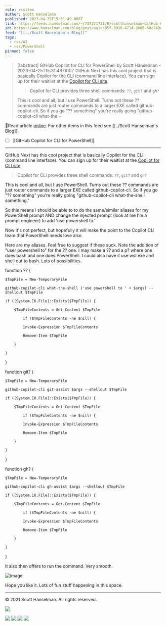 ```yaml
---
role: rssitem
author: Scott Hanselman
published: 2023-04-25T15:31:49.000Z
link: https://feeds.hanselman.com/~/737271731/0/scotthanselman~GitHub-Copilot-for-CLI-for-PowerShell
id: https://www.hanselman.com/blog/post/aa1cc05f-3910-471d-8686-68c749ec90ff
feed: "[[../Scott Hanselman's Blog]]"
tags:
  - rss/AI
  - rss/PowerShell
pinned: false
---
```

> [!abstract] GitHub Copilot for CLI for PowerShell by Scott Hanselman - 2023-04-25T15:31:49.000Z
> GitHub Next has this cool project that is basically Copilot for the CLI (command line interface). You can sign up for their waitlist at the [Copilot for CLI site](https://githubnext.com/projects/copilot-cli/).
> 
> > Copilot for CLI provides three shell commands: `??`, `git?` and `gh?`
> 
> This is cool and all, but I use PowerShell. Turns out these ?? commands are just router commands to a larger EXE called github-copilot-cli. So if you go "?? something" you're really going "github-copilot-cli what-the⋯

🔗Read article [online](https://feeds.hanselman.com/~/737271731/0/scotthanselman~GitHub-Copilot-for-CLI-for-PowerShell). For other items in this feed see [[../Scott Hanselman's Blog]].

- [ ] [[GitHub Copilot for CLI for PowerShell]]
- - -
GitHub Next has this cool project that is basically Copilot for the CLI (command line interface). You can sign up for their waitlist at the [Copilot for CLI site](https://feeds.hanselman.com/~/t/0/0/scotthanselman/~https://githubnext.com/projects/copilot-cli/).

> Copilot for CLI provides three shell commands: `??`, `git?` and `gh?`

This is cool and all, but I use PowerShell. Turns out these ?? commands are just router commands to a larger EXE called github-copilot-cli. So if you go "?? something" you're really going "github-copilot-cli what-the-shell something."

So this means I should be able to to do the same/similar aliases for my PowerShell prompt AND change the injected prompt (look at me I'm a prompt engineer) to add 'use powershell to.'

Now it's not perfect, but hopefully it will make the point to the Copilot CLI team that PowerShell needs love also.

Here are my aliases. Feel free to suggest if these suck. Note the addition of "user powershell to" for the ?? one. I may make a ?? and a p? where one does bash and one does PowerShell. I could also have it use wsl.exe and shell out to bash. Lots of possibilities.

function ?? { 
  
    $TmpFile = New-TemporaryFile 
  
    github-copilot-cli what-the-shell ('use powershell to ' + $args) --shellout $TmpFile 
  
    if ([System.IO.File]::Exists($TmpFile)) { 
  
        $TmpFileContents = Get-Content $TmpFile 
  
            if ($TmpFileContents -ne $nill) {
  
            Invoke-Expression $TmpFileContents 
  
            Remove-Item $TmpFile 
  
        }
  
    }
  
}
  
  
function git? {
  
    $TmpFile = New-TemporaryFile
  
    github-copilot-cli git-assist $args --shellout $TmpFile
  
    if ([System.IO.File]::Exists($TmpFile)) {
  
        $TmpFileContents = Get-Content $TmpFile 
  
            if ($TmpFileContents -ne $nill) {
  
            Invoke-Expression $TmpFileContents 
  
            Remove-Item $TmpFile 
  
        }
  
    }
  
}
  
function gh? {
  
    $TmpFile = New-TemporaryFile
  
    github-copilot-cli gh-assist $args --shellout $TmpFile
  
    if ([System.IO.File]::Exists($TmpFile)) {
  
        $TmpFileContents = Get-Content $TmpFile 
  
            if ($TmpFileContents -ne $nill) {
  
            Invoke-Expression $TmpFileContents 
  
            Remove-Item $TmpFile 
  
        }
  
    }
  
} 

It also then offers to run the command. Very smooth.

![image](https://www.hanselman.com/blog/content/binary/Windows-Live-Writer/GitHub-Copilot-for-CLI-for-PowerShell_B0E3/image_f39afdbf-04bf-4c95-a913-2404f46dc308.png "image")

Hope you like it. Lots of fun stuff happening in this space.

  

---

© 2021 Scott Hanselman. All rights reserved.  

![](https://feeds.hanselman.com/~/i/737271731/0/scotthanselman)

[![](https://assets.feedblitz.com/i/fblike20.png)](https://feeds.hanselman.com/_/28/737271731/scotthanselman "Like on Facebook") [![](https://assets.feedblitz.com/i/x.png)](https://feeds.hanselman.com/_/24/737271731/scotthanselman "Post to X.com") [![](https://assets.feedblitz.com/i/email20.png)](https://feeds.hanselman.com/_/19/737271731/scotthanselman "Subscribe by email") [![](https://assets.feedblitz.com/i/rss20.png)](https://feeds.hanselman.com/_/20/737271731/scotthanselman "Subscribe by RSS")